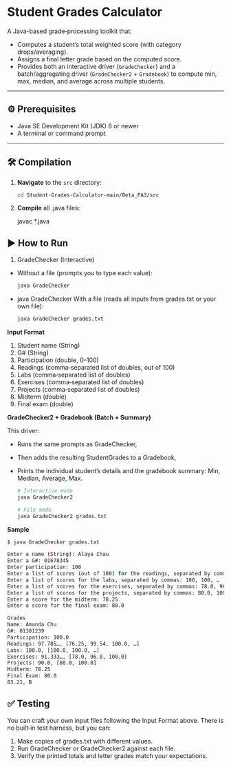 # Student Grades Calculator

A Java-based grade‐processing toolkit that:

- Computes a student’s total weighted score (with category drops/averaging).  
- Assigns a final letter grade based on the computed score.  
- Provides both an interactive driver (`GradeChecker`) and a batch/aggregating driver (`GradeChecker2` + `Gradebook`) to compute min, max, median, and average across multiple students.

---

## ⚙️ Prerequisites

- Java SE Development Kit (JDK) 8 or newer  
- A terminal or command prompt

---

## 🛠️ Compilation

1. **Navigate** to the `src` directory:

   ```bash
   cd Student-Grades-Calculator-main/Beta_PA3/src
   ```
2. **Compile** all .java files:<br>

   javac *.java

## ▶️ How to Run
1. GradeChecker (Interactive)
- Without a file (prompts you to type each value):<br>

   ```bash
   java GradeChecker
   ```
- java GradeChecker With a file (reads all inputs from grades.txt or your own file):<br>
   ```bash
   java GradeChecker grades.txt
   ```

**Input Format**

  1. Student name (String)
  2. G# (String)
  3. Participation (double, 0–100)
  4. Readings (comma‑separated list of doubles, out of 100)
  5. Labs (comma‑separated list of doubles)
  6. Exercises (comma‑separated list of doubles)
  7. Projects (comma‑separated list of doubles)
  8. Midterm (double)
  9. Final exam (double)

**GradeChecker2 + Gradebook (Batch + Summary)**

This driver:
- Runs the same prompts as GradeChecker,
- Then adds the resulting StudentGrades to a Gradebook,
- Prints the individual student’s details and the gradebook summary: Min, Median, Average, Max.

  ```bash
  # Interactive mode
  java GradeChecker2
  
  # File mode
  java GradeChecker2 grades.txt
  ```

**Sample**

  ```bash
  $ java GradeChecker grades.txt
  
  Enter a name (String): Alaya Chau
  Enter a G#: 01678345
  Enter participation: 100
  Enter a list of scores (out of 100) for the readings, separated by commas: 99.54, 76.25, 100.0, … 
  Enter a list of scores for the labs, separated by commas: 100, 100, …
  Enter a list of scores for the exercises, separated by commas: 78.0, 96.0, 100.0
  Enter a list of scores for the projects, separated by commas: 80.0, 100.0
  Enter a score for the midterm: 78.25
  Enter a score for the final exam: 80.0
  
  Grades
  Name: Amanda Chu
  G#: 01381239
  Participation: 100.0
  Readings: 97.785…, [76.25, 99.54, 100.0, …]
  Labs: 100.0, [100.0, 100.0, …]
  Exercises: 91.333…, [78.0, 96.0, 100.0]
  Projects: 90.0, [80.0, 100.0]
  Midterm: 78.25
  Final Exam: 80.0
  83.21, B
  ```

## ✅ Testing
You can craft your own input files following the Input Format above. There is no built‑in test harness, but you can:

1. Make copies of grades.txt with different values.
2. Run GradeChecker or GradeChecker2 against each file.
3. Verify the printed totals and letter grades match your expectations.
  
